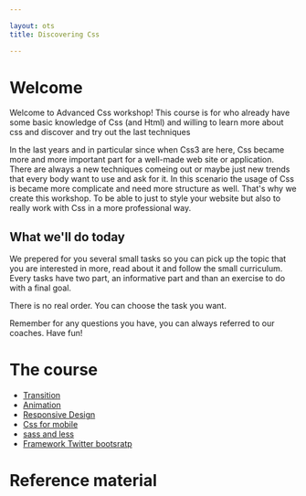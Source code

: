 ```yaml
---

layout: ots
title: Discovering Css

---
```

# Welcome

Welcome to Advanced Css workshop! This course is for who already have some basic
knowledge of Css (and Html) and willing to learn more about css and discover and
try out the last techniques 

In the last years and in particular since when Css3 are here, Css became more and 
more important part for a well-made web site or application.
There are always a new techniques comeing out or maybe just new trends that every 
body want to use and ask for it. 
In this scenario the usage of Css is became more complicate and need more structure
as well. 
That's why we create this workshop. To be able to just to style your website but 
also to really work with Css in a more professional way.


## What we'll do today

We prepered for you several small tasks so you can pick up the topic that you
are interested in more, read about it and follow the small curriculum.
Every tasks have two part, an informative part and than an exercise to do
with a final goal.

There is no real order. You can choose the task you want.

Remember for any questions you have, you can always referred to our coaches.
Have fun!

# The course

* [Transition](core/transition.html)
* [Animation](core/animation.html)
* [Responsive Design](core/responsive.html)
* [Css for mobile](core/mobile.html)
* [sass and less](core/sass-less.html)
* [Framework Twitter bootsratp](core/framework.html)


# Reference material







